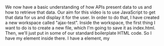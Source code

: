 We now have a basic understanding of how APIs present data to us and how to retrieve that data.
Our aim for this video is to use JavaScript to get that data for us and display it for the user.
In order to do that, I have created a new workspace called "ajax-test".
Inside the workspace, the first thing I want to do is to create a new file, which I'm going to save it as index.html.
Then, we'll just put in some of our standard boilerplate HTML code.
So I have my <html> element inside there. I have a <head> element, my <title> is "AJAX Test".
Then I'm going to put in a reference to a script.
My script is just going to be called "main.js".
That will live in the same directory as our HTML file.
Inside the body, I'm going to create a single div.
And I'm going to give it the ID of "data" because this is where we're going to put the data that we consume from our API.
Now we need to create a new file.
And I'm going to call that "main.js".
Now that that's saved, I can create a new variable. I'm going to call it "var xhr = new XMLHttpRequest()".
And this XMLHttpRequest object is an inbuilt object that JavaScript provides to allow us to consume APIs.
So this gives us the method to open connections, to send connections, and close them.
Now we want to create a new function: xhr.onreadystatechange().
And whenever the state changes of our xhr object, we want to run a check.
If the ready state is equal to 4 and the status is 200, then what we want to do is use JavaScript to do document.getElementByID() and retrieve our data div.
And then we're going to change the innerHTML to be equal to the response text that comes back from our xhr object.
I'll just pop a semicolon on at the end here.
Now that we have this listener waiting to see for xhr's state to change, I need to open a connection.
So I do xhr.open().
I parse in the GET() method, which is what we want to use.
And then I parse in the URL, which in this case is "http://www.swapi.co/api/".
And now I use xhr.send().
So when the state changes, we'll check to see if the ready state is 4. We'll discuss what these states and statuses mean in the next video.
But basically, we can say that it means that if everything went well, then we're going to get a div ID of "data", and put the response text in it.
Let's go back to our index.html and run it.
When we do, we can see that we have this JSON object that's been put inside our div.
So that's working as we expected.
Now that we have data displaying in our browser and it's working okay, we've covered how to do this, but in our next video, we'll step through the code and see why it works.
